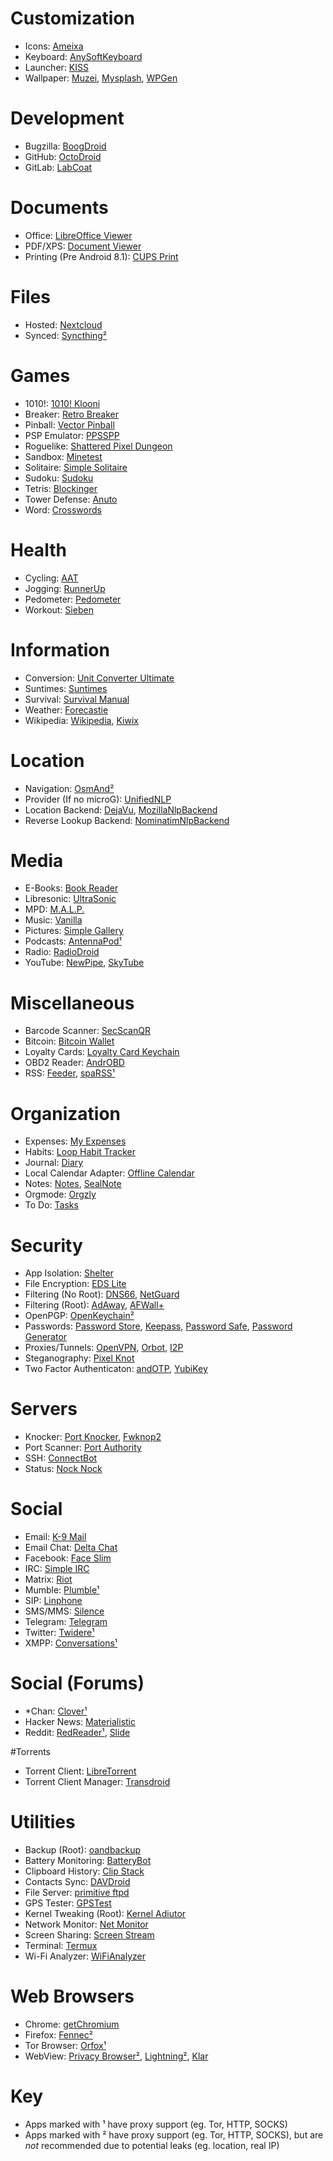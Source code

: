 # Customization
* Icons: [Ameixa](https://f-droid.org/packages/org.xphnx.ameixa)
* Keyboard: [AnySoftKeyboard](https://f-droid.org/packages/com.menny.android.anysoftkeyboard)
* Launcher: [KISS](https://f-droid.org/packages/fr.neamar.kiss)
* Wallpaper: [Muzei](https://f-droid.org/packages/net.nurik.roman.muzei), [Mysplash](https://f-droid.org/packages/com.wangdaye.mysplash), [WPGen](https://f-droid.org/packages/net.glsk.wpgen)

# Development
* Bugzilla: [BoogDroid](https://f-droid.org/packages/me.johnmh.boogdroid)
* GitHub: [OctoDroid](https://f-droid.org/packages/com.gh4a)
* GitLab: [LabCoat](https://f-droid.org/packages/com.commit451.gitlab)

# Documents
* Office: [LibreOffice Viewer](https://f-droid.org/packages/org.documentfoundation.libreoffice)
* PDF/XPS: [Document Viewer](https://f-droid.org/packages/org.sufficientlysecure.viewer) 
* Printing (Pre Android 8.1): [CUPS Print](https://f-droid.org/packages/io.github.benoitduffez.cupsprint)

# Files
* Hosted: [Nextcloud](https://f-droid.org/packages/com.nextcloud.android.beta)
* Synced: [Syncthing²](https://f-droid.org/packages/com.nutomic.syncthingandroid)

# Games
* 1010!: [1010! Klooni](https://f-droid.org/packages/io.github.lonamiwebs.klooni)
* Breaker: [Retro Breaker](https://f-droid.org/packages/br.usp.ime.retrobreaker)
* Pinball: [Vector Pinball](https://f-droid.org/packages/com.dozingcatsoftware.bouncy)
* PSP Emulator: [PPSSPP](https://f-droid.org/packages/org.ppsspp.ppsspp)
* Roguelike: [Shattered Pixel Dungeon](https://f-droid.org/packages/com.shatteredpixel.shatteredpixeldungeon)
* Sandbox: [Minetest](https://f-droid.org/packages/net.minetest.minetest)
* Solitaire: [Simple Solitaire](https://f-droid.org/packages/de.tobiasbielefeld.solitaire)
* Sudoku: [Sudoku](https://f-droid.org/packages/org.secuso.privacyfriendlysudoku)
* Tetris: [Blockinger](https://f-droid.org/packages/org.blockinger.game)
* Tower Defense: [Anuto](https://f-droid.org/repository/browse?fdid=ch.logixisland.anuto)
* Word: [Crosswords](https://f-droid.org/packages/org.eehouse.android.xw4)

# Health
* Cycling: [AAT](https://f-droid.org/repository/browse?fdid=ch.bailu.aat)
* Jogging: [RunnerUp](https://f-droid.org/repository/browse?fdid=org.runnerup)
* Pedometer: [Pedometer](https://f-droid.org/repository/browse?fdid=org.secuso.privacyfriendlyactivitytracker)
* Workout: [Sieben](https://f-droid.org/repository/browse?fdid=de.baumann.sieben)

# Information
* Conversion: [Unit Converter Ultimate](https://f-droid.org/packages/com.physphil.android.unitconverterultimate)
* Suntimes: [Suntimes](https://f-droid.org/packages/com.forrestguice.suntimeswidget)
* Survival: [Survival Manual](https://f-droid.org/packages/org.ligi.survivalmanual)
* Weather: [Forecastie](https://f-droid.org/packages/cz.martykan.forecastie)
* Wikipedia: [Wikipedia](https://f-droid.org/packages/org.wikipedia), [Kiwix](https://f-droid.org/packages/org.kiwix.kiwixmobile)

# Location
* Navigation: [OsmAnd²](https://f-droid.org/packages/net.osmand.plus)
* Provider (If no microG): [UnifiedNLP](https://f-droid.org/packages/org.microg.nlp)
* Location Backend: [DejaVu](https://f-droid.org/packages/org.fitchfamily.android.dejavu), [MozillaNlpBackend](https://f-droid.org/packages/org.microg.nlp.backend.ichnaea)
* Reverse Lookup Backend: [NominatimNlpBackend](https://f-droid.org/packages/org.microg.nlp.backend.nominatim)

# Media
* E-Books: [Book Reader](https://f-droid.org/packages/com.github.axet.bookreader)
* Libresonic: [UltraSonic](https://f-droid.org/packages/org.moire.ultrasonic)
* MPD: [M.A.L.P.](https://f-droid.org/packages/org.gateshipone.malp)
* Music: [Vanilla](https://f-droid.org/packages/ch.blinkenlights.android.vanilla)
* Pictures: [Simple Gallery](https://f-droid.org/packages/com.simplemobiletools.gallery)
* Podcasts: [AntennaPod¹](https://f-droid.org/packages/de.danoeh.antennapod)
* Radio: [RadioDroid](https://f-droid.org/packages/net.programmierecke.radiodroid2)
* YouTube: [NewPipe](https://f-droid.org/packages/org.schabi.newpipe), [SkyTube](https://f-droid.org/packages/free.rm.skytube.oss)

# Miscellaneous
* Barcode Scanner: [SecScanQR](https://f-droid.org/packages/de.t_dankworth.secscanqr)
* Bitcoin: [Bitcoin Wallet](https://f-droid.org/packages/de.schildbach.wallet)
* Loyalty Cards: [Loyalty Card Keychain](https://f-droid.org/packages/protect.card_locker)
* OBD2 Reader: [AndrOBD](https://f-droid.org/packages/com.fr3ts0n.ecu.gui.androbd)
* RSS: [Feeder](https://f-droid.org/packages/com.nononsenseapps.feeder), [spaRSS¹](https://f-droid.org/packages/net.etuldan.sparss.floss)

# Organization
* Expenses: [My Expenses](https://f-droid.org/packages/org.totschnig.myexpenses)
* Habits: [Loop Habit Tracker](https://f-droid.org/packages/org.isoron.uhabits)
* Journal: [Diary](https://f-droid.org/packages/org.billthefarmer.diary)
* Local Calendar Adapter: [Offline Calendar](https://f-droid.org/packages/org.sufficientlysecure.localcalendar)
* Notes: [Notes](https://f-droid.org/packages/org.secuso.privacyfriendlynotes), [SealNote](https://f-droid.org/packages/com.twistedplane.sealnote)
* Orgmode: [Orgzly](https://f-droid.org/packages/com.orgzly)
* To Do: [Tasks](https://f-droid.org/packages/org.tasks)

# Security
* App Isolation: [Shelter](https://f-droid.org/packages/net.typeblog.shelter)
* File Encryption: [EDS Lite](https://f-droid.org/packages/com.sovworks.edslite)
* Filtering (No Root): [DNS66](https://f-droid.org/packages/org.jak_linux.dns66), [NetGuard](https://f-droid.org/packages/eu.faircode.netguard)
* Filtering (Root): [AdAway](https://f-droid.org/packages/org.adaway), [AFWall+](https://f-droid.org/packages/dev.ukanth.ufirewall)
* OpenPGP: [OpenKeychain²](https://f-droid.org/packages/org.sufficientlysecure.keychain)
* Passwords: [Password Store](https://f-droid.org/packages/com.zeapo.pwdstore), [Keepass](https://f-droid.org/packages/com.android.keepass), [Password Safe](https://f-droid.org/packages/com.jefftharris.passwdsafe), [Password Generator](https://f-droid.org/packages/org.secuso.privacyfriendlypasswordgenerator)
* Proxies/Tunnels: [OpenVPN](https://f-droid.org/packages/de.blinkt.openvpn), [Orbot](https://f-droid.org/packages/org.torproject.android), [I2P](https://f-droid.org/packages/net.i2p.android.router)
* Steganography: [Pixel Knot](https://f-droid.org/packages/info.guardianproject.pixelknot)
* Two Factor Authenticaton: [andOTP](https://f-droid.org/packages/org.shadowice.flocke.andotp), [YubiKey](https://f-droid.org/packages/com.yubico.yubioath)

# Servers
* Knocker: [Port Knocker](https://f-droid.org/packages/com.xargsgrep.portknocker), [Fwknop2](https://f-droid.org/packages/org.cipherdyne.fwknop2)
* Port Scanner: [Port Authority](https://f-droid.org/packages/com.aaronjwood.portauthority)
* SSH: [ConnectBot](https://f-droid.org/packages/org.connectbot)
* Status: [Nock Nock](https://f-droid.org/packages/com.afollestad.nocknock)

# Social
* Email: [K-9 Mail](https://f-droid.org/packages/com.fsck.k9)
* Email Chat: [Delta Chat](https://f-droid.org/packages/com.b44t.messenger)
* Facebook: [Face Slim](https://f-droid.org/packages/org.indywidualni.fblite)
* IRC: [Simple IRC](https://f-droid.org/packages/tk.jordynsmediagroup.simpleirc.fdroid)
* Matrix: [Riot](https://f-droid.org/packages/im.vector.alpha)
* Mumble: [Plumble¹](https://f-droid.org/packages/com.morlunk.mumbleclient)
* SIP: [Linphone](https://f-droid.org/packages/org.linphone)
* SMS/MMS: [Silence](https://f-droid.org/packages/org.smssecure.smssecure)
* Telegram: [Telegram](https://f-droid.org/packages/org.telegram.messenger)
* Twitter: [Twidere¹](https://f-droid.org/packages/org.mariotaku.twidere)
* XMPP: [Conversations¹](https://f-droid.org/packages/eu.siacs.conversations)

# Social (Forums)
* *Chan: [Clover¹](https://f-droid.org/packages/org.floens.chan)
* Hacker News: [Materialistic](https://f-droid.org/packages/io.github.hidroh.materialistic)
* Reddit: [RedReader¹](https://f-droid.org/packages/org.quantumbadger.redreader), [Slide](https://f-droid.org/packages/me.ccrama.redditslide)

#Torrents
* Torrent Client: [LibreTorrent](https://f-droid.org/packages/org.proninyaroslav.libretorrent)
* Torrent Client Manager: [Transdroid](https://f-droid.org/packages/org.transdroid.full)

# Utilities
* Backup (Root): [oandbackup](https://f-droid.org/packages/dk.jens.backup)
* Battery Monitoring: [BatteryBot](https://f-droid.org/packages/com.darshancomputing.BatteryIndicatorPro)
* Clipboard History: [Clip Stack](https://f-droid.org/packages/com.catchingnow.tinyclipboardmanager)
* Contacts Sync: [DAVDroid](https://f-droid.org/packages/at.bitfire.davdroid)
* File Server: [primitive ftpd](https://f-droid.org/packages/org.primftpd)
* GPS Tester: [GPSTest](https://f-droid.org/packages/om.android.gpstest.osmdroid)
* Kernel Tweaking (Root): [Kernel Adiutor](https://f-droid.org/packages/com.grarak.kerneladiutor)
* Network Monitor: [Net Monitor](https://f-droid.org/packages/org.secuso.privacyfriendlynetmonitor)
* Screen Sharing: [Screen Stream](https://f-droid.org/packages/info.dvkr.screenstream)
* Terminal: [Termux](https://f-droid.org/packages/com.termux)
* Wi-Fi Analyzer: [WiFiAnalyzer](https://f-droid.org/com.vrem.wifianalyzer)

# Web Browsers
* Chrome: [getChromium](https://f-droid.org/packages/com.anddevw.getchromium)
* Firefox: [Fennec²](https://f-droid.org/packages/org.mozilla.fennec_fdroid)
* Tor Browser: [Orfox¹](https://f-droid.org/packages/info.guardianproject.orfox)
* WebView: [Privacy Browser²](https://f-droid.org/packages/com.stoutner.privacybrowser.standard), [Lightning²](https://f-droid.org/packages/acr.browser.lightning), [Klar](https://f-droid.org/packages/org.mozilla.klar)

# Key
* Apps marked with ¹ have proxy support (eg. Tor, HTTP, SOCKS)
* Apps marked with ² have proxy support (eg. Tor, HTTP, SOCKS), but are *not* recommended due to potential leaks (eg. location, real IP)
